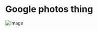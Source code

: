 # Google photos thing




![image](https://drive.google.com/uc?id=1HVA6f2nhLO_TNwPk4YQWXPSQrlzYVwzj)

